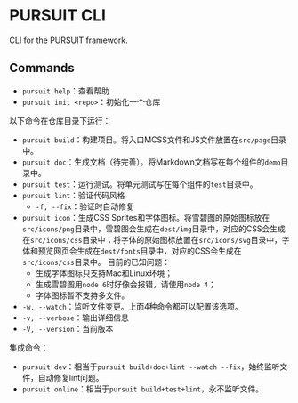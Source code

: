 # PURSUIT CLI

CLI for the PURSUIT framework.

## Commands

- `pursuit help`：查看帮助
- `pursuit init <repo>`：初始化一个仓库

以下命令在仓库目录下运行：

- `pursuit build`：构建项目。将入口MCSS文件和JS文件放置在`src/page`目录中。
- `pursuit doc`：生成文档（待完善）。将Markdown文档写在每个组件的`demo`目录中。
- `pursuit test`：运行测试。将单元测试写在每个组件的`test`目录中。
- `pursuit lint`：验证代码风格
    - `-f, --fix`：验证时自动修复
- `pursuit icon`：生成CSS Sprites和字体图标。将雪碧图的原始图标放在`src/icons/png`目录中，雪碧图会生成在`dest/img`目录中，对应的CSS会生成在`src/icons/css`目录中；将字体的原始图标放置在`src/icons/svg`目录中，字体和预览网页会生成在`dest/fonts`目录中，对应的CSS会生成在`src/icons/css`目录中。
    目前的已知问题：
    - 生成字体图标只支持Mac和Linux环境；
    - 生成雪碧图用`node 6`时好像会报错，请使用`node 4`；
    - 字体图标暂不支持多文件。
- `-w, --watch`：监听文件变更。上面4种命令都可以配置该选项。
- `-v, --verbose`：输出详细信息
- `-V, --version`：当前版本

集成命令：

- `pursuit dev`：相当于`pursuit build+doc+lint --watch --fix`，始终监听文件，自动修复lint问题。
- `pursuit online`：相当于`pursuit build+test+lint`，永不监听文件。
